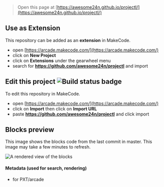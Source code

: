  


> Open this page at [https://awesome24n.github.io/projectl/](https://awesome24n.github.io/projectl/)

## Use as Extension

This repository can be added as an **extension** in MakeCode.

* open [https://arcade.makecode.com/](https://arcade.makecode.com/)
* click on **New Project**
* click on **Extensions** under the gearwheel menu
* search for **https://github.com/awesome24n/projectl** and import

## Edit this project ![Build status badge](https://github.com/awesome24n/projectl/workflows/MakeCode/badge.svg)

To edit this repository in MakeCode.

* open [https://arcade.makecode.com/](https://arcade.makecode.com/)
* click on **Import** then click on **Import URL**
* paste **https://github.com/awesome24n/projectl** and click import

## Blocks preview

This image shows the blocks code from the last commit in master.
This image may take a few minutes to refresh.

![A rendered view of the blocks](https://github.com/awesome24n/projectl/raw/master/.github/makecode/blocks.png)

#### Metadata (used for search, rendering)

* for PXT/arcade
<script src="https://makecode.com/gh-pages-embed.js"></script><script>makeCodeRender("{{ site.makecode.home_url }}", "{{ site.github.owner_name }}/{{ site.github.repository_name }}");</script>
